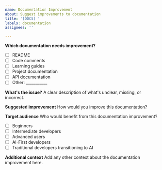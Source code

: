 ```yaml
---
name: Documentation Improvement
about: Suggest improvements to documentation
title: '[DOCS] '
labels: documentation
assignees: ''

---
```


**Which documentation needs improvement?**
- [ ] README
- [ ] Code comments
- [ ] Learning guides
- [ ] Project documentation
- [ ] API documentation
- [ ] Other: ___________

**What's the issue?**
A clear description of what's unclear, missing, or incorrect.

**Suggested improvement**
How would you improve this documentation?

**Target audience**
Who would benefit from this documentation improvement?
- [ ] Beginners
- [ ] Intermediate developers
- [ ] Advanced users
- [ ] AI-First developers
- [ ] Traditional developers transitioning to AI

**Additional context**
Add any other context about the documentation improvement here.
